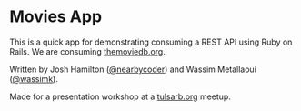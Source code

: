 # Movies App

This is a quick app for demonstrating consuming a REST API using Ruby on Rails. We are consuming [themoviedb.org](themoviedb.org).

Written by Josh Hamilton ([@nearbycoder](https://github.com/nearbycoder)) and Wassim Metallaoui ([@wassimk](https://github.com/wassimk)).

Made for a presentation workshop at a [tulsarb.org](https://tulsarb.org) meetup.
